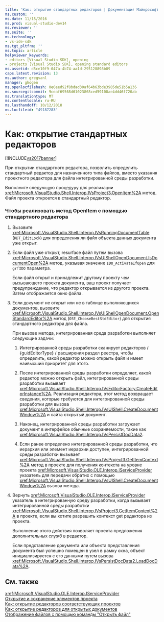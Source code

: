 ```yaml
---
title: 'Как: открытие стандартных редакторов | Документация Майкрософт'
ms.custom: ''
ms.date: 11/15/2016
ms.prod: visual-studio-dev14
ms.reviewer: ''
ms.suite: ''
ms.technology:
- vs-ide-sdk
ms.tgt_pltfrm: ''
ms.topic: article
helpviewer_keywords:
- editors [Visual Studio SDK], opening
- projects [Visual Studio SDK], opening standard editors
ms.assetid: d5ce10f9-047a-4b74-aa1d-295128898b89
caps.latest.revision: 13
ms.author: gregvanl
manager: ghogen
ms.openlocfilehash: 0e0eed92f8bdad30af64b63bde3905de51b5a136
ms.sourcegitcommit: 9ceaf69568d61023868ced59108ae4dd46f720ab
ms.translationtype: MT
ms.contentlocale: ru-RU
ms.lasthandoff: 10/12/2018
ms.locfileid: "49187283"
---
```

# <a name="how-to-open-standard-editors"></a>Как: открытие стандартных редакторов
[!INCLUDE[vs2017banner](../includes/vs2017banner.md)]

При открытии стандартного редактора, позволить определить стандартный редактор для назначенного типа файлов, вместо указания проектного редактора для файла интегрированной среды разработки.  
  
 Выполните следующую процедуру для реализации <xref:Microsoft.VisualStudio.Shell.Interop.IVsProject3.OpenItem%2A> метод. Файл проекта откроется в стандартный редактор.  
  
### <a name="to-implement-the-openitem-method-with-a-standard-editor"></a>Чтобы реализовать метод OpenItem с помощью стандартного редактора  
  
1.  Вызовите <xref:Microsoft.VisualStudio.Shell.Interop.IVsRunningDocumentTable> (`RDT_EditLock`) для определения ли файл объекта данных документа уже открыт.  
  
2.  Если файл уже открыт, resurface файл путем вызова <xref:Microsoft.VisualStudio.Shell.Interop.IVsUIShellOpenDocument.IsDocumentOpen%2A> метод, указывая значение `IDO_ActivateIfOpen` для `grfIDO` параметра.  
  
     Если файл открыт и принадлежит другому проекту чем вызывающего проекта документа, ваш проект получает предупреждение, что редактор открывается из другого проекта. Затем отображается окно файла.  
  
3.  Если документ не открыт или не в таблице выполняющихся документов, вызовите <xref:Microsoft.VisualStudio.Shell.Interop.IVsUIShellOpenDocument.OpenStandardEditor%2A> метод (`OSE_ChooseBestStdEditor`) для открытия стандартного редактора для файла.  
  
     При вызове метода, интегрированная среда разработки выполняет следующие задачи:  
  
    1.  Интегрированной среды разработки сканирует редакторов / {guidEditorType} / расширения раздел реестра, чтобы определить, какой редактор можно открыть файл и имеет наивысший приоритет для этого.  
  
    2.  После интегрированной среды разработки определяет, какой редактор можно открыть файл, интегрированной среды разработки вызывает <xref:Microsoft.VisualStudio.Shell.Interop.IVsEditorFactory.CreateEditorInstance%2A>. Реализация редактора, этот метод возвращает сведения, которые требуются для интегрированной среды разработки для вызова <xref:Microsoft.VisualStudio.Shell.Interop.IVsUIShell.CreateDocumentWindow%2A> и сайта открытый документ.  
  
    3.  Наконец, интегрированной среды разработки загружает документ в интерфейсе обычные сохраняемости, такие как <xref:Microsoft.VisualStudio.Shell.Interop.IVsPersistDocData2>.  
  
    4.  Если ранее определено интегрированной среды разработки, что иерархия или элемент иерархии доступен, интегрированной среды разработки вызывает <xref:Microsoft.VisualStudio.Shell.Interop.IVsProject3.GetItemContext%2A> метод в проекте для получения контекста на уровне проекта <xref:Microsoft.VisualStudio.OLE.Interop.IServiceProvider> указатель для передачи обратно с помощью <xref:Microsoft.VisualStudio.Shell.Interop.IVsUIShell.CreateDocumentWindow%2A> вызова метода.  
  
4.  Вернуть <xref:Microsoft.VisualStudio.OLE.Interop.IServiceProvider> указатель в интегрированную среду разработки, когда вызывает интегрированной среды разработки <xref:Microsoft.VisualStudio.Shell.Interop.IVsProject3.GetItemContext%2A> в проекте, если вы хотите разрешить контекст get редактора из проекта.  
  
     Выполнение этого действия позволяет проекта предложения дополнительных служб в редактор.  
  
     Если представление документа или объекта представления документа был успешно помещен в узел в рамку окна, объект инициализируется с его данными путем вызова <xref:Microsoft.VisualStudio.Shell.Interop.IVsPersistDocData2.LoadDocData%2A>.  
  
## <a name="see-also"></a>См. также  
 <xref:Microsoft.VisualStudio.OLE.Interop.IServiceProvider>   
 [Открытие и сохранение элементов проекта](../extensibility/internals/opening-and-saving-project-items.md)   
 [Как: открытие редакторов соответствующих проектов](../extensibility/how-to-open-project-specific-editors.md)   
 [Как: открытие редакторов для открытых документов](../extensibility/how-to-open-editors-for-open-documents.md)   
 [Отображение файлов с помощью команды "Открыть файл"](../extensibility/internals/displaying-files-by-using-the-open-file-command.md)

